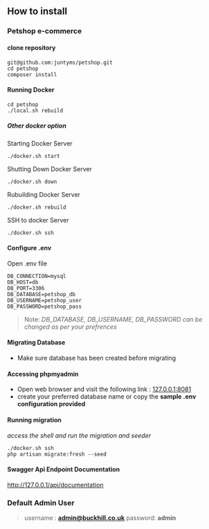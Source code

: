 ## How to install

### Petshop e-commerce
#### clone repository

```
git@github.com:juntyms/petshop.git
cd petshop
composer install
```

#### Running Docker

```
cd petshop
./local.sh rebuild
```
##### Other docker option
Starting Docker Server
```
./docker.sh start
```
Shutting Down Docker Server
```
./docker.sh down
```
Rubuilding Docker Server
```
./docker.sh rebuild
```
SSH to docker Server
```
./docker.sh ssh
```


#### Configure .env 
Open .env file
```
DB_CONNECTION=mysql
DB_HOST=db
DB_PORT=3306
DB_DATABASE=petshop_db
DB_USERNAME=petshop_user
DB_PASSWORD=petshop_pass
```
> Note:
>_DB_DATABASE, DB_USERNAME, DB_PASSWORD can be changed as per your prefrences_

#### Migrating Database
- Make sure database has been created before migrating

#### Accessing phpmyadmin
- Open web browser and visit the following link : [127.0.0.1:8081](http://127.0.0.1:8081)
- create your preferred database name or copy the **sample .env configuration provided**

#### Running migration
_access the shell and run the migration and seeder_
```
./docker.sh ssh
php artisan migrate:fresh --seed
```

#### Swagger Api Endpoint Documentation
http://127.0.0.1/api/documentation



### Default Admin User
>username : **admin@buckhill.co.uk**
>password: **admin**

